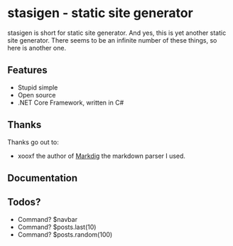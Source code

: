 # stasigen - static site generator

stasigen is short for static site generator. And yes, this is yet another static site generator.
There seems to be an infinite number of these things, so here is another one.

## Features

- Stupid simple
- Open source
- .NET Core Framework, written in C#

## Thanks

Thanks go out to:

- xooxf the author of [Markdig](https://github.com/xoofx/markdig) the markdown parser I used.

## Documentation




## Todos?

- Command? $navbar
- Command? $posts.last(10)
- Command? $posts.random(100)